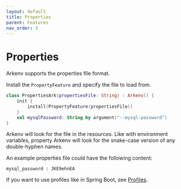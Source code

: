 ```yaml
---
layout: default
title: Properties
parent: Features
nav_order: 3
---
```


# Properties

Arkenv supports the properties file format.
 
Install the `PropertyFeature` and specify the file to load from. 

```kotlin
class PropertiesArk(propertiesFile: String) : Arkenv() {
    init {
        install(PropertyFeature(propertiesFile))
    }
    val mysqlPassword: String by argument("--mysql-password")
}
```

Arkenv will look for the file in the resources. 
Like with environment variables, property Arkenv will look for the
snake-case version of any double-hyphen names.

An example properties file could have the following content: 

```properties
mysql_password : JKE9ehnEA
```

If you want to use profiles like in Spring Boot, see [Profiles]({{site.baseurl}}features/profiles).
